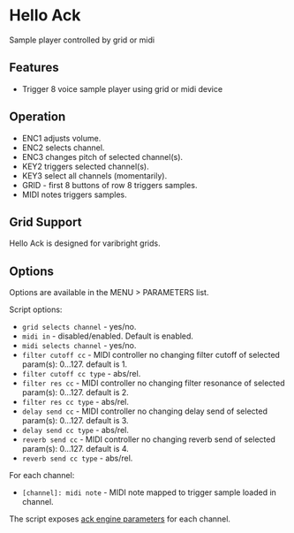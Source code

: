---
---

# Hello Ack

Sample player controlled by grid or midi

## Features

- Trigger 8 voice sample player using grid or midi device

## Operation

- ENC1 adjusts volume.
- ENC2 selects channel.
- ENC3 changes pitch of selected channel(s).
- KEY2 triggers selected channel(s).
- KEY3 select all channels (momentarily).
- GRID - first 8 buttons of row 8 triggers samples.
- MIDI notes triggers samples.

## Grid Support

Hello Ack is designed for varibright grids.

## Options

Options are available in the MENU > PARAMETERS list.

Script options:

- `grid selects channel` - yes/no.
- `midi in` - disabled/enabled. Default is enabled.
- `midi selects channel` - yes/no.
- `filter cutoff cc` - MIDI controller no changing filter cutoff of selected param(s): 0...127. default is 1.
- `filter cutoff cc type` - abs/rel.
- `filter res cc` - MIDI controller no changing filter resonance of selected param(s): 0...127. default is 2.
- `filter res cc type` - abs/rel.
- `delay send cc` - MIDI controller no changing delay send of selected param(s): 0...127. default is 3.
- `delay send cc type` - abs/rel.
- `reverb send cc` - MIDI controller no changing reverb send of selected param(s): 0...127. default is 4.
- `reverb send cc type` - abs/rel.

For each channel:

- `[channel]: midi note` - MIDI note mapped to trigger sample loaded in channel.

The script exposes [ack engine parameters](../ack) for each channel.

